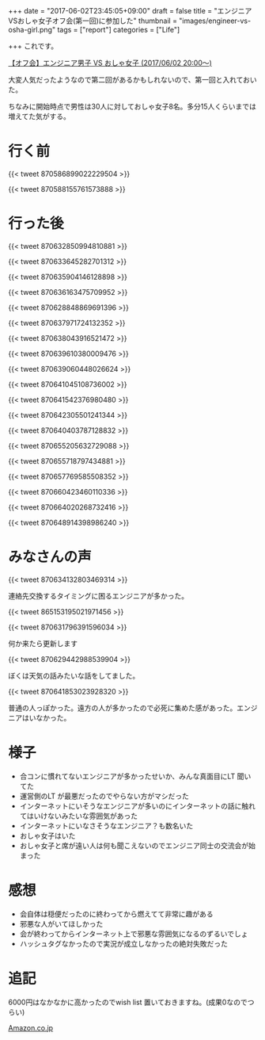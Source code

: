 
+++
date = "2017-06-02T23:45:05+09:00"
draft = false
title = "エンジニアVSおしゃ女子オフ会(第一回)に参加した"
thumbnail = "images/engineer-vs-osha-girl.png"
tags = ["report"]
categories = ["Life"]

+++
これです。

[【オフ会】エンジニア男子 VS おしゃ女子 (2017/06/02 20:00〜)](https://hiwell.connpass.com/event/57695/)

大変人気だったようなので第二回があるかもしれないので、第一回と入れておいた。

ちなみに開始時点で男性は30人に対しておしゃ女子8名。多分15人くらいまでは増えてた気がする。

# 行く前

{{< tweet 870586899022229504 >}}

{{< tweet 870588155761573888 >}}

# 行った後

{{< tweet 870632850994810881 >}}

{{< tweet 870633645282701312 >}}

{{< tweet 870635904146128898 >}}

{{< tweet 870636163475709952 >}}

{{< tweet 870628848869691396 >}}

{{< tweet 870637971724132352 >}}

{{< tweet 870638043916521472 >}}

{{< tweet 870639610380009476 >}}

{{< tweet 870639060448026624 >}}

{{< tweet 870641045108736002 >}}

{{< tweet 870641542376980480 >}}

{{< tweet 870642305501241344 >}}

{{< tweet 870640403787128832 >}}

{{< tweet 870655205632729088 >}}

{{< tweet 870655718797434881 >}}

{{< tweet 870657769585508352 >}}

{{< tweet 870660423460110336 >}}

{{< tweet 870664020268732416 >}}

{{< tweet 870648914398986240 >}}

# みなさんの声

{{< tweet 870634132803469314 >}}

連絡先交換するタイミングに困るエンジニアが多かった。

{{< tweet 865153195021971456 >}}

{{< tweet 870631796391596034 >}}

何か来たら更新します

{{< tweet 870629442988539904 >}}

ぼくは天気の話みたいな話をしてました。

{{< tweet 870641853023928320 >}}

普通の人っぽかった。遠方の人が多かったので必死に集めた感があった。エンジニアはいなかった。

# 様子

<ul>
<li>合コンに慣れてないエンジニアが多かったせいか、みんな真面目にLT 聞いてた</li>
<li>運営側のLT が最悪だったのでやらない方がマシだった</li>
<li>インターネットにいそうなエンジニアが多いのにインターネットの話に触れてはいけないみたいな雰囲気があった</li>
<li>インターネットにいなさそうなエンジニア？も数名いた</li>
<li>おしゃ女子はいた</li>
<li>おしゃ女子と席が遠い人は何も聞こえないのでエンジニア同士の交流会が始まった</li>
</ul>


# 感想

<ul>
<li>会自体は穏便だったのに終わってから燃えてて非常に趣がある</li>
<li>邪悪な人がいてほしかった</li>
<li>会が終わってからインターネット上で邪悪な雰囲気になるのずるいでしょ</li>
<li>ハッシュタグなかったので実況が成立しなかったの絶対失敗だった</li>
</ul>


# 追記

6000円はなかなかに高かったのでwish list 置いておきますね。(成果0なのでつらい)

[Amazon.co.jp](https://www.amazon.co.jp/gp/registry/wishlist/3MJDA7W8W7EE8)


